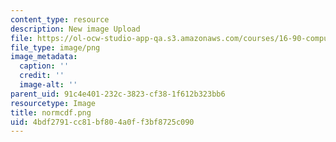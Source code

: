 ```yaml
---
content_type: resource
description: New image Upload
file: https://ol-ocw-studio-app-qa.s3.amazonaws.com/courses/16-90-computational-methods-in-aerospace-engineering-spring-2014/4bdf2791cc81bf804a0ff3bf8725c090_normcdf.png
file_type: image/png
image_metadata:
  caption: ''
  credit: ''
  image-alt: ''
parent_uid: 91c4e401-232c-3823-cf38-1f612b323bb6
resourcetype: Image
title: normcdf.png
uid: 4bdf2791-cc81-bf80-4a0f-f3bf8725c090
---
```

